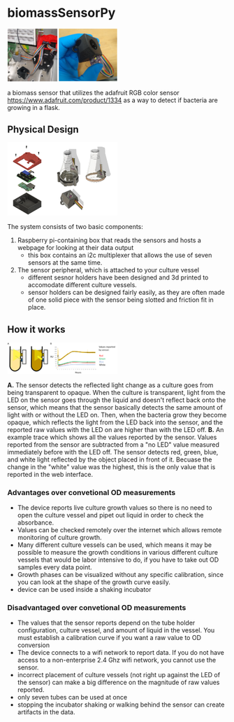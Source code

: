 # biomassSensorPy

   
<img src="images/action_photos.PNG" alt="schematic"
	 width="50%" />

a biomass sensor that utilizes the adafruit RGB color sensor https://www.adafruit.com/product/1334 as a way to detect if bacteria are growing in a flask.

## Physical Design

<img src="images/CAD_diagram.PNG" alt="schematic"
	 width="50%" />
   
   
The system consists of two basic components:
1. Raspberry pi-containing box that reads the sensors and hosts a webpage for looking at their data output
    - this box contains an i2c multiplexer that allows the use of seven sensors at the same time.
2. The sensor peripheral, which is attached to your culture vessel
    - different sesnor holders have been designed and 3d printed to accomodate different culture vessels.
    - sensor holders can be designed fairly easily, as they are often made of one solid piece with the sensor being slotted and friction fit in place.

## How it works


<img src="images/data.PNG" alt="schematic"
	 width="50%" />
   
 __A.__ The sensor detects the reflected light change as a culture goes from being transparent to opaque. When the culture is transparent, light from the LED on the sensor goes through the liquid and doesn't reflect back onto the sensor, which means that the sensor basically detects the same amount of light with or without the LED on. Then, when the bacteria grow they become opaque, which reflects the light from the LED back into the sensor, and the reported raw values with the LED on are higher than with the LED off. __B.__ An example trace which shows all the values reported by the sensor. Values reported from the sensor are subtracted from a "no LED" value measured immediately before with the LED off. The sensor detects red, green, blue, and white light reflected by the object placed in front of it. Becuase the change in the "white" value was the highest, this is the only value that is reported in the web interface.
 
### Advantages over convetional OD measurements

- The device reports live culture growth values so there is no need to open the culture vessel and pipet out liquid in order to check the absorbance.
- Values can be checked remotely over the internet which allows remote monitoring of culture growth.
- Many different culture vessels can be used, which means it may be possible to measure the growth conditions in various different culture vessels that would be labor intensive to do, if you have to take out OD samples every data point.
- Growth phases can be visualized without any specific calibration, since you can look at the shape of the growth curve easily.
- device can be used inside a shaking incubator

### Disadvantaged over convetional OD measurements

- The values that the sensor reports depend on the tube holder configuration, culture vessel, and amount of liquid in the vessel. You must establish a calibration curve if you want a raw value to OD conversion
- The device connects to a wifi network to report data. If you do not have access to a non-enterprise 2.4 Ghz wifi network, you cannot use the sensor.
- incorrect placement of culture vessels (not right up against the LED of the sensor) can make a big difference on the magnitude of raw values reported.
- only seven tubes can be used at once
- stopping the incubator shaking or walking behind the sensor can create artifacts in the data.
